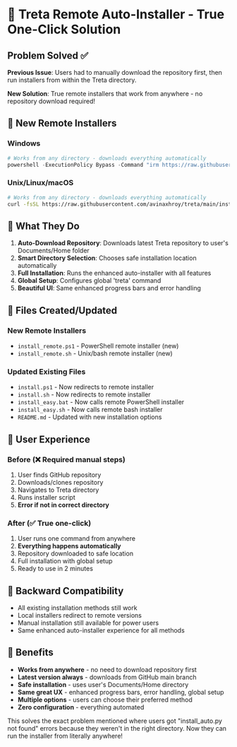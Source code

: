 # 🚀 Treta Remote Auto-Installer - True One-Click Solution

## Problem Solved ✅

**Previous Issue**: Users had to manually download the repository first, then run installers from within the Treta directory.

**New Solution**: True remote installers that work from anywhere - no repository download required!

## 🌟 New Remote Installers

### Windows
```powershell
# Works from any directory - downloads everything automatically
powershell -ExecutionPolicy Bypass -Command "irm https://raw.githubusercontent.com/avinaxhroy/treta/main/install_remote.ps1 | iex"
```

### Unix/Linux/macOS
```bash
# Works from any directory - downloads everything automatically
curl -fsSL https://raw.githubusercontent.com/avinaxhroy/treta/main/install_remote.sh | bash
```

## 🔧 What They Do

1. **Auto-Download Repository**: Downloads latest Treta repository to user's Documents/Home folder
2. **Smart Directory Selection**: Chooses safe installation location automatically
3. **Full Installation**: Runs the enhanced auto-installer with all features
4. **Global Setup**: Configures global 'treta' command
5. **Beautiful UI**: Same enhanced progress bars and error handling

## 📁 Files Created/Updated

### New Remote Installers
- `install_remote.ps1` - PowerShell remote installer (new)
- `install_remote.sh` - Unix/bash remote installer (new)

### Updated Existing Files
- `install.ps1` - Now redirects to remote installer
- `install.sh` - Now redirects to remote installer  
- `install_easy.bat` - Now calls remote PowerShell installer
- `install_easy.sh` - Now calls remote bash installer
- `README.md` - Updated with new installation options

## 🎯 User Experience

### Before (❌ Required manual steps)
1. User finds GitHub repository
2. Downloads/clones repository
3. Navigates to Treta directory
4. Runs installer script
5. **Error if not in correct directory**

### After (✅ True one-click)
1. User runs one command from anywhere
2. **Everything happens automatically**
3. Repository downloaded to safe location
4. Full installation with global setup
5. Ready to use in 2 minutes

## 🔄 Backward Compatibility

- All existing installation methods still work
- Local installers redirect to remote versions
- Manual installation still available for power users
- Same enhanced auto-installer experience for all methods

## 🚀 Benefits

- **Works from anywhere** - no need to download repository first
- **Latest version always** - downloads from GitHub main branch
- **Safe installation** - uses user's Documents/Home directory
- **Same great UX** - enhanced progress bars, error handling, global setup
- **Multiple options** - users can choose their preferred method
- **Zero configuration** - everything automated

This solves the exact problem mentioned where users got "install_auto.py not found" errors because they weren't in the right directory. Now they can run the installer from literally anywhere!
